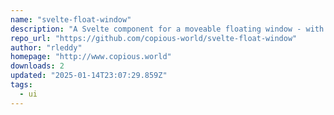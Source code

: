```yaml
---
name: "svelte-float-window"
description: "A Svelte component for a moveable floating window - with a slot and a resize corner."
repo_url: "https://github.com/copious-world/svelte-float-window"
author: "rleddy"
homepage: "http://www.copious.world"
downloads: 2
updated: "2025-01-14T23:07:29.859Z"
tags: 
  - ui
---
```

